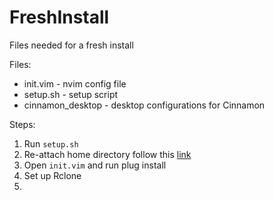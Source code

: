 # FreshInstall
Files needed for a fresh install

Files:
* init.vim - nvim config file
* setup.sh - setup script
* cinnamon_desktop - desktop configurations for Cinnamon

Steps:
1. Run `setup.sh`
2. Re-attach home directory follow this [link](https://www.howtogeek.com/442101/how-to-move-your-linux-home-directory-to-another-hard-drive/)
3. Open `init.vim` and run plug install
4. Set up Rclone
5. 
